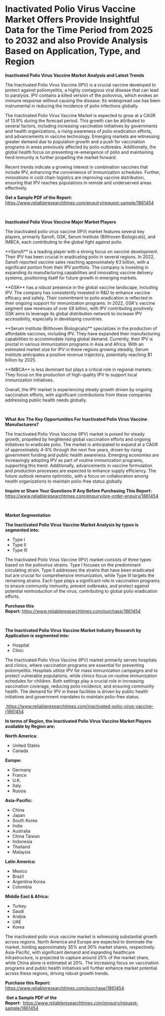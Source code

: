<p><h1>Inactivated Polio Virus Vaccine Market Offers Provide Insightful Data for the Time Period from 2025 to 2032 and also Provide Analysis Based on Application, Type, and Region</h1></p><p><strong>Inactivated Polio Virus Vaccine Market Analysis and Latest Trends</strong></p>
<p><p>The Inactivated Polio Virus Vaccine (IPV) is a crucial vaccine developed to protect against poliomyelitis, a highly contagious viral disease that can lead to paralysis. IPV contains a killed version of the poliovirus, which evokes an immune response without causing the disease. Its widespread use has been instrumental in reducing the incidence of polio infections globally.</p><p>The Inactivated Polio Virus Vaccine Market is expected to grow at a CAGR of 13.9% during the forecast period. This growth can be attributed to several factors, including increasing vaccination initiatives by governments and health organizations, a rising awareness of polio eradication efforts, and advancements in vaccine technology. Emerging markets are witnessing greater demand due to population growth and a push for vaccination programs in areas previously affected by polio outbreaks. Additionally, the global health focus on preventing re-emergence of polio and maintaining herd immunity is further propelling the market forward.</p><p>Recent trends indicate a growing interest in combination vaccines that include IPV, enhancing the convenience of immunization schedules. Further, innovations in cold chain logistics are improving vaccine distribution, ensuring that IPV reaches populations in remote and underserved areas effectively.</p></p>
<p><strong>Get a Sample PDF of the Report:&nbsp;</strong> <a href="https://www.reliableresearchtimes.com/enquiry/request-sample/1861454?utm_campaign=2524&utm_medium=2&utm_source=Github&utm_content=ia&utm_term=19042025&utm_id=inactivated-polio-virus-vaccine">https://www.reliableresearchtimes.com/enquiry/request-sample/1861454</a></p>
<p>&nbsp;</p>
<p><strong>Inactivated Polio Virus Vaccine Major Market Players</strong></p>
<p><p>The inactivated polio virus vaccine (IPV) market features several key players, primarily Sanofi, GSK, Serum Institute (Bilthoven Biologicals), and IMBCA, each contributing to the global fight against polio.</p><p>**Sanofi** is a leading player with a strong focus on vaccine development. Their IPV has been crucial in eradicating polio in several regions. In 2022, Sanofi reported vaccine sales reaching approximately €3 billion, with a significant portion from their IPV portfolio. The company is investing in expanding its manufacturing capabilities and innovating vaccine delivery systems, positioning itself for future growth in emerging markets.</p><p>**GSK** has a robust presence in the global vaccine landscape, including IPV. The company has consistently invested in R&D to enhance vaccine efficacy and safety. Their commitment to polio eradication is reflected in their ongoing support for immunization programs. In 2022, GSK's vaccine segment saw revenues of over £6 billion, with IPV contributing positively. GSK aims to leverage its global distribution network to increase IPV accessibility, especially in developing countries.</p><p>**Serum Institute (Bilthoven Biologicals)** specializes in the production of affordable vaccines, including IPV. They have expanded their manufacturing capabilities to accommodate rising global demand. Currently, their IPV is pivotal in various immunization programs in Asia and Africa. With an estimated market size for IPV in these regions growing steadily, Serum Institute anticipates a positive revenue trajectory, potentially reaching $1 billion by 2025.</p><p>**IMBCA** is less dominant but plays a critical role in regional markets. They focus on the production of high-quality IPV to support local immunization initiatives. </p><p>Overall, the IPV market is experiencing steady growth driven by ongoing vaccination efforts, with significant contributions from these companies addressing public health needs globally.</p></p>
<p>&nbsp;</p>
<p><strong>What Are The Key Opportunities For Inactivated Polio Virus Vaccine Manufacturers?</strong></p>
<p><p>The Inactivated Polio Virus Vaccine (IPV) market is poised for steady growth, propelled by heightened global vaccination efforts and ongoing initiatives to eradicate polio. The market is anticipated to expand at a CAGR of approximately 4-6% through the next five years, driven by rising government funding and public health awareness. Emerging economies are increasingly adopting IPV as part of routine immunization programs, supporting this trend. Additionally, advancements in vaccine formulation and production processes are expected to enhance supply efficiency. The future outlook remains optimistic, with a focus on collaboration among health organizations to maintain polio-free status globally.</p></p>
<p><strong>Inquire or Share Your Questions If Any Before Purchasing This Report:</strong> <a href="https://www.reliableresearchtimes.com/enquiry/pre-order-enquiry/1861454?utm_campaign=2524&utm_medium=2&utm_source=Github&utm_content=ia&utm_term=19042025&utm_id=inactivated-polio-virus-vaccine">https://www.reliableresearchtimes.com/enquiry/pre-order-enquiry/1861454</a></p>
<p>&nbsp;</p>
<p><strong>Market Segmentation</strong></p>
<p><strong>The Inactivated Polio Virus Vaccine Market Analysis by types is segmented into:</strong></p>
<p><ul><li>Type I</li><li>Type II</li><li>Type III</li></ul></p>
<p><p>The Inactivated Polio Virus Vaccine (IPV) market consists of three types based on the poliovirus strains. Type I focuses on the predominant circulating strain, Type II addresses the strains that have been eradicated but are crucial for comprehensive immunization, while Type III targets the remaining strains. Each type plays a significant role in vaccination programs to ensure community immunity, prevent outbreaks, and protect against potential reintroduction of the virus, contributing to global polio eradication efforts.</p></p>
<p><strong>Purchase this Report:&nbsp;</strong><a href="https://www.reliableresearchtimes.com/purchase/1861454?utm_campaign=2524&utm_medium=2&utm_source=Github&utm_content=ia&utm_term=19042025&utm_id=inactivated-polio-virus-vaccine">https://www.reliableresearchtimes.com/purchase/1861454</a></p>
<p>&nbsp;</p>
<p><strong>The Inactivated Polio Virus Vaccine Market Industry Research by Application is segmented into:</strong></p>
<p><ul><li>Hospital</li><li>Clinic</li></ul></p>
<p><p>The Inactivated Polio Virus Vaccine (IPV) market primarily serves hospitals and clinics, where vaccination programs are essential for preventing poliomyelitis. Hospitals utilize IPV for mass immunization campaigns and to protect vulnerable populations, while clinics focus on routine immunization schedules for children. Both settings play a crucial role in increasing vaccination coverage, reducing polio incidence, and ensuring community health. The demand for IPV in these facilities is driven by public health initiatives and government mandates to maintain polio-free status.</p></p>
<p><a href="https://www.reliableresearchtimes.com/inactivated-polio-virus-vaccine-r1861454?utm_campaign=2524&utm_medium=2&utm_source=Github&utm_content=ia&utm_term=19042025&utm_id=inactivated-polio-virus-vaccine">&nbsp;https://www.reliableresearchtimes.com/inactivated-polio-virus-vaccine-r1861454</a></p>
<p><strong>In terms of Region, the Inactivated Polio Virus Vaccine Market Players available by Region are:</strong></p>
<p>
    <p> <strong> North America: </strong>
        <ul>
            <li>United States</li>
            <li>Canada</li>
        </ul>
        </p> 
    <p> <strong> Europe: </strong>
        <ul>
            <li>Germany</li>
            <li>France</li>
            <li>U.K.</li>
            <li>Italy</li>
            <li>Russia</li>
        </ul>
        </p> 
    <p> <strong> Asia-Pacific: </strong>
        <ul>
            <li>China</li>
            <li>Japan</li>
            <li>South Korea</li>
            <li>India</li>
            <li>Australia</li>
            <li>China Taiwan</li>
            <li>Indonesia</li>
            <li>Thailand</li>
            <li>Malaysia</li>
        </ul>
        </p> 
    <p> <strong> Latin America: </strong>
        <ul>
            <li>Mexico</li>
            <li>Brazil</li>
            <li>Argentina Korea</li>
            <li>Colombia</li>
        </ul>
        </p> 
    <p> <strong> Middle East & Africa: </strong>
        <ul>
            <li>Turkey</li>
            <li>Saudi</li>
            <li>Arabia</li>
            <li>UAE</li>
            <li>Korea</li>
        </ul>
    </p>
    </p>
<p><p>The inactivated polio virus vaccine market is witnessing substantial growth across regions. North America and Europe are expected to dominate the market, holding approximately 35% and 30% market shares, respectively. Asia-Pacific, with significant demand and expanding healthcare infrastructure, is projected to capture around 25% of the market share, while China alone is estimated at 20%. The increasing focus on vaccination programs and public health initiatives will further enhance market potential across these regions, driving robust growth trends.</p></p>
<p><strong>Purchase this Report: </strong><a href="https://www.reliableresearchtimes.com/purchase/1861454?utm_campaign=2524&utm_medium=2&utm_source=Github&utm_content=ia&utm_term=19042025&utm_id=inactivated-polio-virus-vaccine">https://www.reliableresearchtimes.com/purchase/1861454</a></p>
<p>&nbsp;<strong>Get a Sample PDF of the Report:&nbsp;&nbsp;</strong><a href="https://www.reliableresearchtimes.com/enquiry/request-sample/1861454?utm_campaign=2524&utm_medium=2&utm_source=Github&utm_content=ia&utm_term=19042025&utm_id=inactivated-polio-virus-vaccine">https://www.reliableresearchtimes.com/enquiry/request-sample/1861454</a></p>
<p><strong></strong></p>
<p><p></p><p></p><p></p></p>